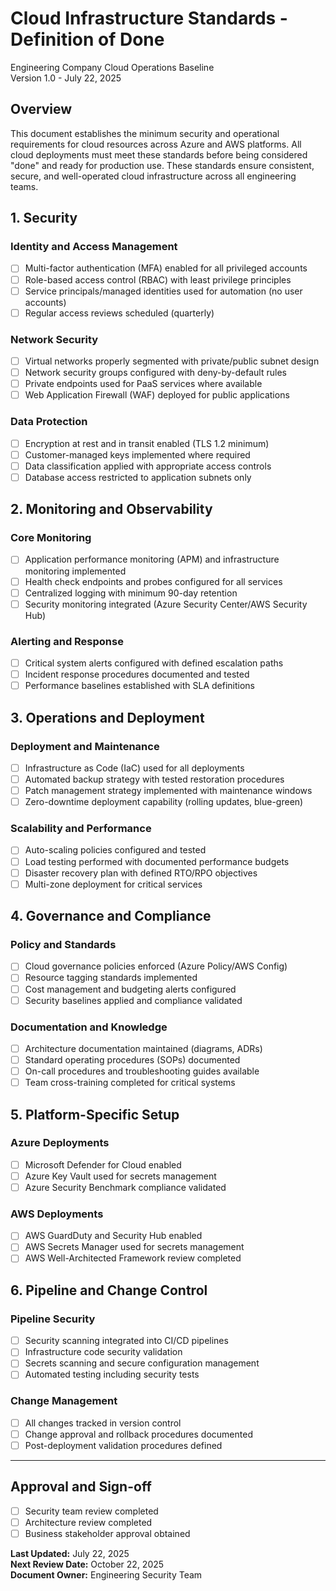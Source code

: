 # Cloud Infrastructure Standards - Definition of Done

Engineering Company Cloud Operations Baseline  
Version 1.0 - July 22, 2025

## Overview

This document establishes the minimum security and operational requirements for cloud resources across Azure and AWS
platforms. All cloud deployments must meet these standards before being considered "done" and ready for production
use. These standards ensure consistent, secure, and well-operated cloud infrastructure across all engineering teams.

## 1. Security

### Identity and Access Management

- [ ] Multi-factor authentication (MFA) enabled for all privileged accounts
- [ ] Role-based access control (RBAC) with least privilege principles
- [ ] Service principals/managed identities used for automation (no user accounts)
- [ ] Regular access reviews scheduled (quarterly)

### Network Security

- [ ] Virtual networks properly segmented with private/public subnet design
- [ ] Network security groups configured with deny-by-default rules
- [ ] Private endpoints used for PaaS services where available
- [ ] Web Application Firewall (WAF) deployed for public applications

### Data Protection

- [ ] Encryption at rest and in transit enabled (TLS 1.2 minimum)
- [ ] Customer-managed keys implemented where required
- [ ] Data classification applied with appropriate access controls
- [ ] Database access restricted to application subnets only

## 2. Monitoring and Observability

### Core Monitoring

- [ ] Application performance monitoring (APM) and infrastructure monitoring implemented
- [ ] Health check endpoints and probes configured for all services
- [ ] Centralized logging with minimum 90-day retention
- [ ] Security monitoring integrated (Azure Security Center/AWS Security Hub)

### Alerting and Response

- [ ] Critical system alerts configured with defined escalation paths
- [ ] Incident response procedures documented and tested
- [ ] Performance baselines established with SLA definitions

## 3. Operations and Deployment

### Deployment and Maintenance

- [ ] Infrastructure as Code (IaC) used for all deployments
- [ ] Automated backup strategy with tested restoration procedures
- [ ] Patch management strategy implemented with maintenance windows
- [ ] Zero-downtime deployment capability (rolling updates, blue-green)

### Scalability and Performance

- [ ] Auto-scaling policies configured and tested
- [ ] Load testing performed with documented performance budgets
- [ ] Disaster recovery plan with defined RTO/RPO objectives
- [ ] Multi-zone deployment for critical services

## 4. Governance and Compliance

### Policy and Standards

- [ ] Cloud governance policies enforced (Azure Policy/AWS Config)
- [ ] Resource tagging standards implemented
- [ ] Cost management and budgeting alerts configured
- [ ] Security baselines applied and compliance validated

### Documentation and Knowledge

- [ ] Architecture documentation maintained (diagrams, ADRs)
- [ ] Standard operating procedures (SOPs) documented
- [ ] On-call procedures and troubleshooting guides available
- [ ] Team cross-training completed for critical systems

## 5. Platform-Specific Setup

### Azure Deployments

- [ ] Microsoft Defender for Cloud enabled
- [ ] Azure Key Vault used for secrets management
- [ ] Azure Security Benchmark compliance validated

### AWS Deployments

- [ ] AWS GuardDuty and Security Hub enabled
- [ ] AWS Secrets Manager used for secrets management
- [ ] AWS Well-Architected Framework review completed

## 6. Pipeline and Change Control

### Pipeline Security

- [ ] Security scanning integrated into CI/CD pipelines
- [ ] Infrastructure code security validation
- [ ] Secrets scanning and secure configuration management
- [ ] Automated testing including security tests

### Change Management

- [ ] All changes tracked in version control
- [ ] Change approval and rollback procedures documented
- [ ] Post-deployment validation procedures defined

---

## Approval and Sign-off

- [ ] Security team review completed
- [ ] Architecture review completed  
- [ ] Business stakeholder approval obtained

**Last Updated:** July 22, 2025  
**Next Review Date:** October 22, 2025  
**Document Owner:** Engineering Security Team
